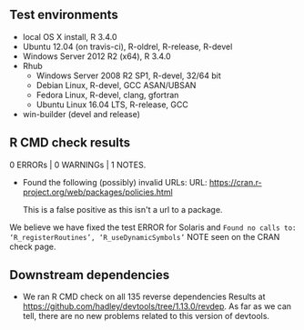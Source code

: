 ## Test environments

* local OS X install, R 3.4.0
* Ubuntu 12.04 (on travis-ci), R-oldrel, R-release, R-devel
* Windows Server 2012 R2 (x64), R 3.4.0
* Rhub
  * Windows Server 2008 R2 SP1, R-devel, 32/64 bit
  * Debian Linux, R-devel, GCC ASAN/UBSAN
  * Fedora Linux, R-devel, clang, gfortran
  * Ubuntu Linux 16.04 LTS, R-release, GCC
* win-builder (devel and release)

## R CMD check results

0 ERRORs | 0 WARNINGs | 1 NOTES.

* Found the following (possibly) invalid URLs:
  URL: https://cran.r-project.org/web/packages/policies.html

  This is a false positive as this isn't a url to a package.

We believe we have fixed the test ERROR for Solaris and `Found no calls to:
‘R_registerRoutines’, ‘R_useDynamicSymbols’` NOTE seen on the CRAN check page.

## Downstream dependencies

* We ran R CMD check on all 135 reverse dependencies
  Results at https://github.com/hadley/devtools/tree/1.13.0/revdep. As far as we
  can tell, there are no new problems related to this version of devtools.
